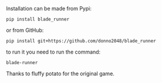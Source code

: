 Installation can be made from Pypi:

`pip install blade_runner`

or from GitHub:

`pip install git+https://github.com/donno2048/blade_runner`

to run it you need to run the command:

`blade-runner`

Thanks to fluffy potato for the original game.
